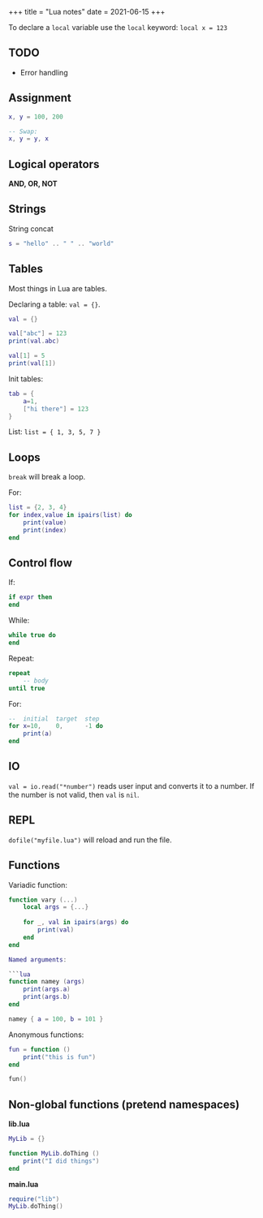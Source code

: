 +++
title = "Lua notes"
date = 2021-06-15
+++


To declare a `local` variable use the `local` keyword: `local x = 123`

## TODO
 
* Error handling

## Assignment

```lua
x, y = 100, 200

-- Swap:
x, y = y, x
```

## Logical operators

**AND, OR, NOT**


## Strings
String concat

```lua
s = "hello" .. " " .. "world"
```

## Tables

Most things in Lua are tables.

Declaring a table: `val = {}`.

```lua
val = {}

val["abc"] = 123
print(val.abc)

val[1] = 5
print(val[1])
```

Init tables:

```lua
tab = {
    a=1,
    ["hi there"] = 123
}
```

List: `list = { 1, 3, 5, 7 }`


## Loops

`break` will break a loop.

For:

```lua
list = {2, 3, 4}
for index,value in ipairs(list) do
    print(value)
    print(index)
end
```

## Control flow

If:

```lua
if expr then
end
```

While:

```lua
while true do
end
```

Repeat:

```lua
repeat
    -- body
until true
```

For:

```lua
--  initial  target  step
for x=10,    0,      -1 do
    print(a)
end
```

## IO

`val = io.read("*number")` reads user input and converts it to a number.
If the number is not valid, then `val` is `nil`.

## REPL

`dofile("myfile.lua")` will reload and run the file.

## Functions

Variadic function:

```lua
function vary (...) 
    local args = {...}
    
    for _, val in ipairs(args) do
        print(val)
    end
end

Named arguments:

```lua
function namey (args)
    print(args.a)
    print(args.b)
end

namey { a = 100, b = 101 }

```

Anonymous functions:

```lua
fun = function () 
    print("this is fun")
end

fun()
```

## Non-global functions (pretend namespaces)

**lib.lua**

```lua
MyLib = {}

function MyLib.doThing () 
    print("I did things")
end
```

**main.lua**

```lua
require("lib")
MyLib.doThing()
```
